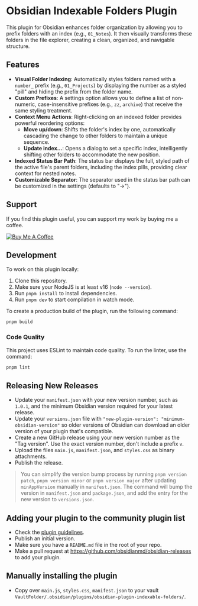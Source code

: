 # Obsidian Indexable Folders Plugin

This plugin for Obsidian enhances folder organization by allowing you to prefix folders with an index (e.g., `01_Notes`). It then visually transforms these folders in the file explorer, creating a clean, organized, and navigable structure.

## Features

- **Visual Folder Indexing**: Automatically styles folders named with a `number_` prefix (e.g., `01_Projects`) by displaying the number as a styled "pill" and hiding the prefix from the folder name.
- **Custom Prefixes**: A settings option allows you to define a list of non-numeric, case-insensitive prefixes (e.g., `zz`, `archive`) that receive the same styling treatment.
- **Context Menu Actions**: Right-clicking on an indexed folder provides powerful reordering options:
  - **Move up/down**: Shifts the folder's index by one, automatically cascading the change to other folders to maintain a unique sequence.
  - **Update index...**: Opens a dialog to set a specific index, intelligently shifting other folders to accommodate the new position.
- **Indexed Status Bar Path**: The status bar displays the full, styled path of the active file's parent folders, including the index pills, providing clear context for nested notes.
- **Customizable Separator**: The separator used in the status bar path can be customized in the settings (defaults to "→").

## Support

If you find this plugin useful, you can support my work by buying me a coffee.

<a href="https://www.buymeacoffee.com/vforge1">
    <img src="https://img.buymeacoffee.com/button-api/?text=Buy me a coffee&emoji=&slug=vforge1&button_colour=FFDD00&font_colour=000000&font_family=Inter&outline_colour=000000&coffee_colour=ffffff" alt="Buy Me A Coffee">
</a>

## Development

To work on this plugin locally:

1. Clone this repository.
2. Make sure your NodeJS is at least v16 (`node --version`).
3. Run `pnpm install` to install dependencies.
4. Run `pnpm dev` to start compilation in watch mode.

To create a production build of the plugin, run the following command:

```bash
pnpm build
```

### Code Quality

This project uses ESLint to maintain code quality. To run the linter, use the command:

```bash
pnpm lint
```

## Releasing New Releases

- Update your `manifest.json` with your new version number, such as `1.0.1`, and the minimum Obsidian version required for your latest release.
- Update your `versions.json` file with `"new-plugin-version": "minimum-obsidian-version"` so older versions of Obsidian can download an older version of your plugin that's compatible.
- Create a new GitHub release using your new version number as the "Tag version". Use the exact version number, don't include a prefix `v`.
- Upload the files `main.js`, `manifest.json`, and `styles.css` as binary attachments.
- Publish the release.

> You can simplify the version bump process by running `pnpm version patch`, `pnpm version minor` or `pnpm version major` after updating `minAppVersion` manually in `manifest.json`. The command will bump the version in `manifest.json` and `package.json`, and add the entry for the new version to `versions.json`.

## Adding your plugin to the community plugin list

- Check the [plugin guidelines](https://docs.obsidian.md/Plugins/Releasing/Plugin+guidelines).
- Publish an initial version.
- Make sure you have a `README.md` file in the root of your repo.
- Make a pull request at <https://github.com/obsidianmd/obsidian-releases> to add your plugin.

## Manually installing the plugin

- Copy over `main.js`, `styles.css`, `manifest.json` to your vault `VaultFolder/.obsidian/plugins/obsidian-plugin-indexable-folders/`.
